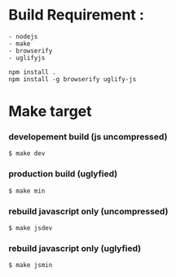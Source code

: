# Build Requirement :

    - nodejs
    - make
    - browserify
    - uglifyjs

    npm install .
    npm install -g browserify uglify-js

# Make target

### developement build 		(js uncompressed)
    $ make dev 

### production build 		(uglyfied)
    $ make min

### rebuild javascript only (uncompressed)
    $ make jsdev

### rebuild javascript only (uglyfied)
    $ make jsmin